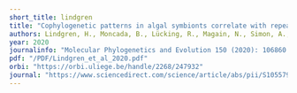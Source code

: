 ```yaml
---
short_title: lindgren
title: "Cophylogenetic patterns in algal symbionts correlate with repeated symbiont switches during diversification and geographic expansion of lichen-forming fungi in the genus Sticta (Ascomycota: Peltigeraceae)"
authors: Lindgren, H., Moncada, B., Lücking, R., Magain, N., Simon, A., Goffinet, B., Sérusiaux, E., Nelsen, M.P., Mercado-Díaz, J.A., Widhelm, T.J. and Lumbsch, H.T.
year: 2020
journalinfo: "Molecular Phylogenetics and Evolution 150 (2020): 106860."
pdf: "/PDF/Lindgren_et_al_2020.pdf"
orbi: "https://orbi.uliege.be/handle/2268/247932"
journal: "https://www.sciencedirect.com/science/article/abs/pii/S1055790320301329"
---
```

